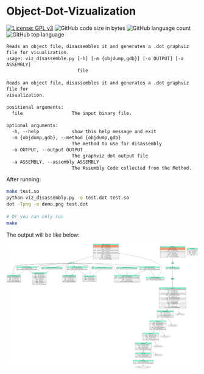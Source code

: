 # Object-Dot-Vizualization

<!-- badges: start -->

[![License: GPL
v3](https://img.shields.io/badge/License-GPLv3-blue.svg)](https://www.gnu.org/licenses/gpl-3.0)
![GitHub code size in
bytes](https://img.shields.io/github/languages/code-size/Prapti-044/Object-Dot-Vizualization?color=green)
![GitHub language
count](https://img.shields.io/github/languages/count/Prapti-044/Object-Dot-Vizualization)
![GitHub top
language](https://img.shields.io/github/languages/top/Prapti-044/Object-Dot-Vizualization)
<!-- badges: end -->


```plain
Reads an object file, disassembles it and generates a .dot graphviz file for visualization.
usage: viz_disassemble.py [-h] [-m {objdump,gdb}] [-o OUTPUT] [-a ASSEMBLY]
                          file

Reads an object file, disassembles it and generates a .dot graphviz file for
visualization.

positional arguments:
  file                  The input binary file.

optional arguments:
  -h, --help            show this help message and exit
  -m {objdump,gdb}, --method {objdump,gdb}
                        The method to use for disassembly
  -o OUTPUT, --output OUTPUT
                        The graphviz dot output file
  -a ASSEMBLY, --assembly ASSEMBLY
                        The Assembly Code collected from the Method.

```


After running:


```bash
make test.so
python viz_disassembly.py -o test.dot test.so
dot -Tpng -o demo.png test.dot

# Or you can only run 
make
```

The output will be like below:

![Demo](.github/demo.png)